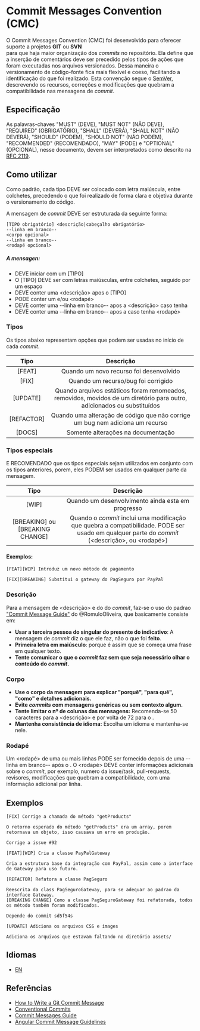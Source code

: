 Commit Messages Convention (CMC)
===

O  Commit Messages Convention (CMC) foi desenvolvido para oferecer suporte a projetos **GIT** ou **SVN** para que haja maior organização dos _commits_ no repositório.
Ela define que a inserção de comentários deve ser precedido pelos tipos de ações que foram executadas nos arquivos versionados.
Dessa maneira o versionamento de código-fonte fica mais flexível e coeso, facilitando a identificação do que foi realizado.
Esta convenção segue o [SemVer](http://semver.org/), descrevendo os recursos, correções e modificações que quebram a compatibilidade nas mensagens de _commit_. 

## Especificação
As palavras-chaves "MUST" (DEVE), "MUST NOT" (NÃO DEVE), "REQUIRED" (OBRIGATÓRIO), "SHALL" (DEVERÁ), "SHALL NOT" (NÃO DEVERÁ), "SHOULD" (PODEM), "SHOULD NOT" (NÃO PODEM), "RECOMMENDED" (RECOMENDADO), "MAY" (PODE) e "OPTIONAL" (OPCIONAL), nesse documento, devem ser interpretados como descrito na [RFC 2119](http://tools.ietf.org/html/rfc2119).

## Como utilizar

Como padrão, cada tipo DEVE ser colocado com letra maiúscula, entre colchetes, precedendo o que foi realizado de forma clara e objetiva durante o versionamento do código.

A mensagem de _commit_ DEVE ser estruturada da seguinte forma:

```
[TIPO obrigatório] <descrição|cabeçalho obrigatório>
--linha em branco--
<corpo opcional>
--linha em branco--
<rodapé opcional>
```
##### A mensagen:
- DEVE iniciar com um [TIPO]
- O [TIPO] DEVE ser com letras maiúsculas, entre colchetes, seguido por um espaço
- DEVE conter uma <descrição> apos o [TIPO]
- PODE conter um <corpo> e/ou <rodapé>
- DEVE conter uma --linha em branco-- apos a <descrição> caso tenha <corpo>
- DEVE conter uma --linha em branco-- apos a <corpo> caso tenha <rodapé>

### Tipos

Os tipos abaixo representam opções que podem ser usadas no início de cada _commit_.

| Tipo      | Descrição |
|:-:        | :-: |
|[FEAT]     | Quando um novo recurso foi desenvolvido |
|[FIX]      | Quando um recurso/bug foi corrigido |
|[UPDATE]   | Quando arquivos estáticos foram renomeados, removidos, movidos de um diretório para outro, adicionados ou substituídos |
|[REFACTOR] | Quando uma alteração de código que não corrige um bug nem adiciona um recurso |
|[DOCS]     | Somente alterações na documentação |

### Tipos especiais

E RECOMENDADO que os tipos especiais sejam utilizados em conjunto com os tipos anteriores, porem, eles PODEM ser usados em qualquer parte da mensagem.

| Tipo                              | Descrição |
|:-:                                | :-: |
|[WIP]                              | Quando um desenvolvimento ainda esta em progresso |
|[BREAKING] ou [BREAKING CHANGE]    | Quando o _commit_ inclui uma modificação que quebra a compatibilidade. PODE ser usado em qualquer parte do _commit_ (<descrição>, <corpo> ou <rodapé>) |

#### Exemplos:
```
[FEAT][WIP] Introduz um novo método de pagamento
```
```
[FIX][BREAKING] Substitui o gateway do PagSeguro por PayPal
```

### Descrição

Para a mensagem de <descrição> e do <corpo> do _commit_, faz-se o uso do padrao ["Commit Message Guide"](https://github.com/RomuloOliveira/commit-messages-guide/blob/master/README_pt-BR.md) do @RomuloOliveira, que basicamente consiste em:
- **Usar a terceira pessoa do singular do presente do indicativo**: A mensagem de _commit_ diz o que ele faz, não o que foi **feito**.
- **Primeira letra em maiúsculo**: porque é assim que se começa uma frase em qualquer texto.
- **Tente comunicar o que o _commit_ faz sem que seja necessário olhar o conteúdo do _commit_.**

### Corpo

- **Use o corpo da mensagem para explicar "porquê", "para quê", "como" e detalhes adicionais.**
- **Evite _commits_ com mensagens genéricas ou sem contexto algum.**
- **Tente limitar o nº de colunas das mensagens:** Recomenda-se 50 caracteres para a <descrição> e por volta de 72 para o <corpo>.
- **Mantenha consistência de idioma:** Escolha um idioma e mantenha-se nele.

### Rodapé

Um <rodapé> de uma ou mais linhas PODE ser fornecido depois de uma --linha em branco-- após o <corpo>.
O <rodapé> DEVE conter informações adicionais sobre o _commit_, por exemplo, numero da issue/task, pull-requests, revisores, modificações que quebram a compatibilidade, com uma informação adicional por linha.

## Exemplos
```
[FIX] Corrige a chamada do método "getProducts"

O retorno esperado do método "getProducts" era um array, porem retornava um objeto, isso causava um erro em produção.

Corrige a issue #92
```

```
[FEAT][WIP] Cria a classe PayPalGateway

Cria a estrutura base da integração com PayPal, assim como a interface de Gateway para uso futuro.
```

```
[REFACTOR] Refatora a classe PagSeguro

Reescrita da class PagSeguroGateway, para se adequar ao padrao da interface Gateway.
[BREAKING CHANGE] Como a classe PagSeguroGateway foi refatorada, todos os método também foram modificados.

Depende do commit sd5f54s
```

```
[UPDATE] Adiciona os arquivos CSS e images

Adiciona os arquivos que estavam faltando no diretório assets/
```

## Idiomas
- [EN](./README.md)

## Referências
- [How to Write a Git Commit Message](https://chris.beams.io/posts/git-commit/)
- [Conventional Commits](https://www.conventionalcommits.org/pt-br/)
- [Commit Messages Guide](https://github.com/RomuloOliveira/commit-messages-guide)
- [Angular Commit Message Guidelines](https://github.com/angular/angular/blob/22b96b9/CONTRIBUTING.md#-commit-message-guidelines)
